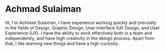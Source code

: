 # Achmad Sulaiman

Hi, I'm Achmad Sulaiman, I have experience working quickly and precisely in the fields of Design, Graphic Design, User Interface (UI) Design, and User Experience (UX). 
I have the ability to work effectively both in a team and independently, and have high creativity in the design process. Apart from that, I like learning new things and have a high curiosity.
